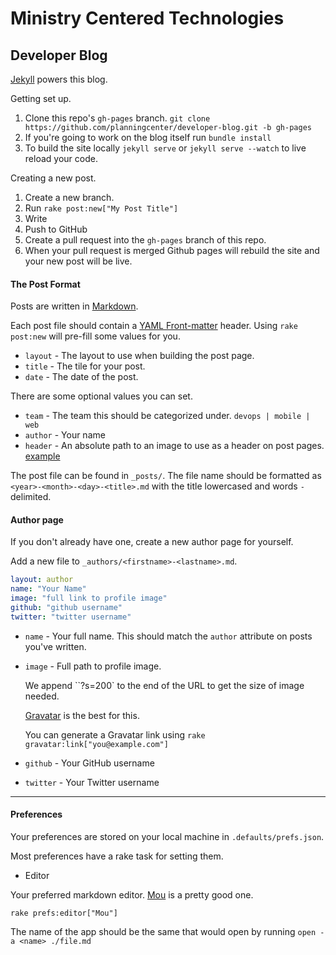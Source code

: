 Ministry Centered Technologies
==============================

## Developer Blog

[Jekyll](http://jekyllrb.com) powers this blog.

Getting set up.

1. Clone this repo's `gh-pages` branch. `git clone https://github.com/planningcenter/developer-blog.git -b gh-pages`
2. If you're going to work on the blog itself run `bundle install`
3. To build the site locally `jekyll serve` or `jekyll serve --watch` to live reload your code.

Creating a new post.  

1. Create a new branch.
2. Run `rake post:new["My Post Title"]`
3. Write
4. Push to GitHub
5. Create a pull request into the `gh-pages` branch of this repo.
6. When your pull request is merged Github pages will rebuild the site and your new post will be live.

#### The Post Format

Posts are written in [Markdown](https://daringfireball.net/projects/markdown/).

Each post file should contain a [YAML Front-matter](http://jekyllrb.com/docs/frontmatter/) header.  Using `rake post:new` will pre-fill some values for you.

- `layout` - The layout to use when building the post page.
- `title` - The tile for your post.
- `date` - The date of the post.

There are some optional values you can set.

- `team` - The team this should be categorized under. `devops | mobile | web`
- `author` - Your name
- `header` - An absolute path to an image to use as a header on post pages. [example](http://developers.planningcenteronline.com/2014/05/01/core-data-at-planning-center.html)

The post file can be found in `_posts/`.  The file name should be formatted as `<year>-<month>-<day>-<title>.md` with the title lowercased and words `-` delimited.

#### Author page

If you don't already have one, create a new author page for yourself.

Add a new file to `_authors/<firstname>-<lastname>.md`.

```yaml
layout: author
name: "Your Name"
image: "full link to profile image"
github: "github username"
twitter: "twitter username"
```

- `name` - Your full name.  This should match the `author` attribute on posts you've written.

- `image` - Full path to profile image.  

    We append ``?s=200` to the end of the URL to get the size of image needed.

    [Gravatar](https://en.gravatar.com/site/implement/images/) is the best for this.

    You can generate a Gravatar link using `rake gravatar:link["you@example.com"]`

- `github` - Your GitHub username

- `twitter` - Your Twitter username

***

#### Preferences

Your preferences are stored on your local machine in `.defaults/prefs.json`.

Most preferences have a rake task for setting them.

- Editor

Your preferred markdown editor.  [Mou](http://mouapp.com) is a pretty good one.

```
rake prefs:editor["Mou"]
```

The name of the app should be the same that would open by running `open -a <name> ./file.md`

